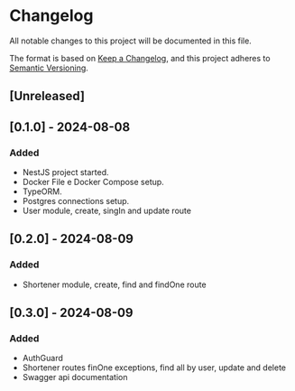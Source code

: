 # Changelog

All notable changes to this project will be documented in this file.

The format is based on [Keep a Changelog](https://keepachangelog.com/en/1.1.0/),
and this project adheres to [Semantic Versioning](https://semver.org/spec/v2.0.0.html).

## [Unreleased]

## [0.1.0] - 2024-08-08
### Added
- NestJS project started.
- Docker File e Docker Compose setup.
- TypeORM.
- Postgres connections setup.
- User module, create, singIn and update route

## [0.2.0] - 2024-08-09
### Added
- Shortener module, create, find and findOne route

## [0.3.0] - 2024-08-09
### Added
- AuthGuard
- Shortener routes finOne exceptions, find all by user, update and delete
- Swagger api documentation

